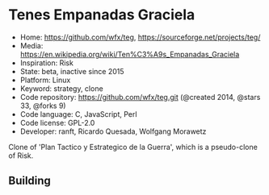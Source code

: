 # Tenes Empanadas Graciela

- Home: https://github.com/wfx/teg, https://sourceforge.net/projects/teg/
- Media: https://en.wikipedia.org/wiki/Ten%C3%A9s_Empanadas_Graciela
- Inspiration: Risk
- State: beta, inactive since 2015
- Platform: Linux
- Keyword: strategy, clone
- Code repository: https://github.com/wfx/teg.git (@created 2014, @stars 33, @forks 9)
- Code language: C, JavaScript, Perl
- Code license: GPL-2.0
- Developer: ranft, Ricardo Quesada, Wolfgang Morawetz

Clone of 'Plan Tactico y Estrategico de la Guerra', which is a pseudo-clone of Risk.

## Building
